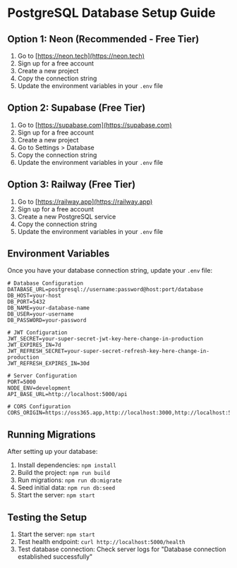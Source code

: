 # PostgreSQL Database Setup Guide

## Option 1: Neon (Recommended - Free Tier)

1. Go to [https://neon.tech](https://neon.tech)
2. Sign up for a free account
3. Create a new project
4. Copy the connection string
5. Update the environment variables in your `.env` file

## Option 2: Supabase (Free Tier)

1. Go to [https://supabase.com](https://supabase.com)
2. Sign up for a free account
3. Create a new project
4. Go to Settings > Database
5. Copy the connection string
6. Update the environment variables in your `.env` file

## Option 3: Railway (Free Tier)

1. Go to [https://railway.app](https://railway.app)
2. Sign up for a free account
3. Create a new PostgreSQL service
4. Copy the connection string
5. Update the environment variables in your `.env` file

## Environment Variables

Once you have your database connection string, update your `.env` file:

```env
# Database Configuration
DATABASE_URL=postgresql://username:password@host:port/database
DB_HOST=your-host
DB_PORT=5432
DB_NAME=your-database-name
DB_USER=your-username
DB_PASSWORD=your-password

# JWT Configuration
JWT_SECRET=your-super-secret-jwt-key-here-change-in-production
JWT_EXPIRES_IN=7d
JWT_REFRESH_SECRET=your-super-secret-refresh-key-here-change-in-production
JWT_REFRESH_EXPIRES_IN=30d

# Server Configuration
PORT=5000
NODE_ENV=development
API_BASE_URL=http://localhost:5000/api

# CORS Configuration
CORS_ORIGIN=https://oss365.app,http://localhost:3000,http://localhost:5173
```

## Running Migrations

After setting up your database:

1. Install dependencies: `npm install`
2. Build the project: `npm run build`
3. Run migrations: `npm run db:migrate`
4. Seed initial data: `npm run db:seed`
5. Start the server: `npm start`

## Testing the Setup

1. Start the server: `npm start`
2. Test health endpoint: `curl http://localhost:5000/health`
3. Test database connection: Check server logs for "Database connection established successfully"
